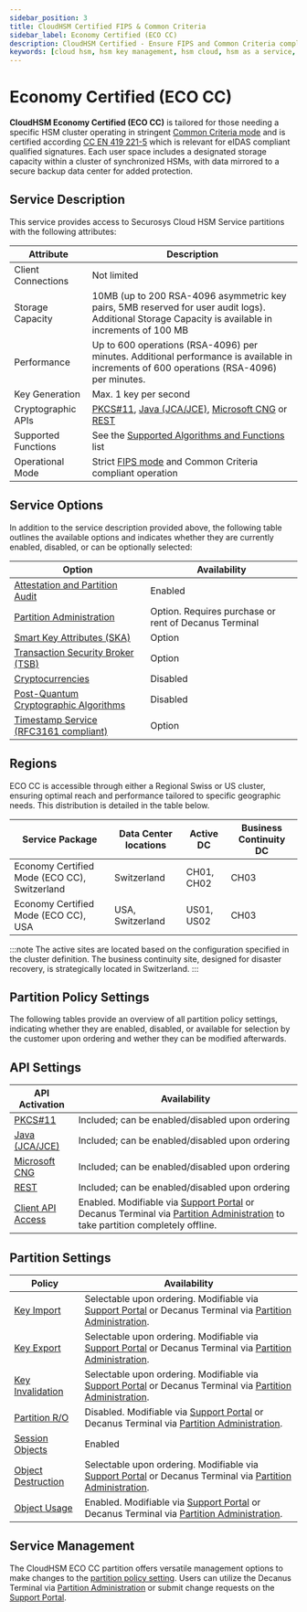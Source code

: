 ```yaml
---
sidebar_position: 3
title: CloudHSM Certified FIPS & Common Criteria
sidebar_label: Economy Certified (ECO CC)
description: CloudHSM Certified - Ensure FIPS and Common Criteria compliance with ECO CC. Optimal performance and secure data mirroring in a cost-effective HSM cluster solution.
keywords: [cloud hsm, hsm key management, hsm cloud, hsm as a service, cloud based hsm, hsm digital signature, hsm services, hsm service, what is cloud hsm, hsm signing, hsm pki, hsm encryption, code signing hsm, hsm key, code signing service, hsm code signing, cloud code signing, cloud encryption key management, cloud hardware security module, cloudhsm vs kms, code signing certificate, key management hsm, microsoft encryption key management, hsm aws, document signing services, code signing, hsm providers, code signing as a service, aws cloudhsm documentation, hsm pricing]
---
```


# Economy Certified (ECO CC)

**CloudHSM Economy Certified (ECO CC)** is tailored for those needing a specific HSM cluster operating in stringent [Common Criteria mode](../Overview/compliance) and is certified according [CC EN 419 221-5](../Overview/compliance) which is relevant for eIDAS compliant qualified signatures. Each user space includes a designated storage capacity within a cluster of synchronized HSMs, with data mirrored to a secure backup data center for added protection.

## Service Description

This service provides access to Securosys Cloud HSM Service partitions with the following attributes:

| Attribute | Description |
| --- | --- |
| Client Connections | Not limited |
| Storage Capacity | 10MB (up to 200 RSA-4096 asymmetric key pairs, 5MB reserved for user audit logs). Additional Storage Capacity is available in increments of 100 MB  |
| Performance | Up to 600 operations (RSA-4096) per minutes. Additional performance is available in increments of 600 operations (RSA-4096) per minutes. |
| Key Generation | Max. 1 key per second |
| Cryptographic APIs | [PKCS#11](../../pkcs/overview), [Java (JCA/JCE)](../../jce/overview), [Microsoft CNG](../../mscng/overview) or [REST](../../tsb/overview) |
| Supported Functions | See the [Supported Algorithms and Functions](../Overview/Supported_Algorithms_and_Functions) list |
| Operational Mode | Strict [FIPS mode](../Overview/compliance) and Common Criteria compliant operation|

## Service Options

In addition to the service description provided above, the following table outlines the available options and indicates whether they are currently enabled, disabled, or can be optionally selected:

| Option | Availability |
| --- | --- |
| [Attestation and Partition Audit](../Overview/features.md#key-attestation) | Enabled |
| [Partition Administration](../Overview/features.md#hsm-partition-remote-administration) | Option. Requires purchase or rent of Decanus Terminal |
| [Smart Key Attributes (SKA)](../Overview/features.md#smart-key-attributes-ska) | Option |
| [Transaction Security Broker (TSB)](../Overview/features.md#transaction-security-broker-tsb) | Option |
| [Cryptocurrencies](../Overview/features.md#cryptocurrencies) | Disabled |
| [Post-Quantum Cryptographic Algorithms](../Overview/features.md#post-quantum-cryptographic-pqc-algorithms) | Disabled |
| [Timestamp Service (RFC3161 compliant)](../Overview/features#timestamp-service) | Option |

## Regions

ECO CC is accessible through either a Regional Swiss or US cluster, ensuring optimal reach and performance tailored to specific geographic needs. This distribution is detailed in the table below.

| Service Package | Data Center locations | Active DC | Business Continuity DC |
| --- | --- | --- | ---|
| Economy Certified Mode (ECO CC), Switzerland |Switzerland | CH01, CH02 | CH03 |
| Economy Certified Mode (ECO CC), USA | USA, Switzerland | US01, US02 | CH03 |

:::note
The active sites are located based on the configuration specified in the cluster definition. The business continuity site, designed for disaster recovery, is strategically located in Switzerland.
:::

## Partition Policy Settings

The following tables provide an overview of all partition policy settings, indicating whether they are enabled, disabled, or available for selection by the customer upon ordering and wether they can be modified afterwards.

## API Settings

| API Activation | Availability |
| --- | --- |
| [PKCS#11](../../pkcs/overview) | Included; can be enabled/disabled upon ordering |
| [Java (JCA/JCE)](../../jce/overview) | Included; can be enabled/disabled upon ordering |
| [Microsoft CNG](../../mscng/overview) | Included; can be enabled/disabled upon ordering |
| [REST](../../tsb/overview) | Included; can be enabled/disabled upon ordering |
| [Client API Access](../Tutorial/parameter_descriptions#client-api-access) | Enabled. Modifiable via [Support Portal](https://support.securosys.com/external) or Decanus Terminal via [Partition Administration](../Overview/features.md#hsm-partition-remote-administration) to take partition completely offline. |

## Partition Settings

| Policy| Availability |
| --- | --- |
| [Key Import](../Tutorial/parameter_descriptions#key-import) | Selectable upon ordering. Modifiable via [Support Portal](https://support.securosys.com/external) or Decanus Terminal via [Partition Administration](../Overview/features.md#hsm-partition-remote-administration). |
| [Key Export](../Tutorial/parameter_descriptions#key-export) | Selectable upon ordering. Modifiable via [Support Portal](https://support.securosys.com/external) or Decanus Terminal via [Partition Administration](../Overview/features.md#hsm-partition-remote-administration). |
|[Key Invalidation](../Tutorial/parameter_descriptions#key-invalidation) | Selectable upon ordering. Modifiable via [Support Portal](https://support.securosys.com/external) or Decanus Terminal via [Partition Administration](../Overview/features.md#hsm-partition-remote-administration). |
| [Partition R/O](../Tutorial/parameter_descriptions#partition-read-only) | Disabled. Modifiable via [Support Portal](https://support.securosys.com/external) or Decanus Terminal via [Partition Administration](../Overview/features.md#hsm-partition-remote-administration). |
| [Session Objects](../Tutorial/parameter_descriptions#session-objects) | Enabled |
| [Object Destruction](../Tutorial/parameter_descriptions#object-destruction) | Selectable upon ordering. Modifiable via [Support Portal](https://support.securosys.com/external) or Decanus Terminal via [Partition Administration](../Overview/features.md#hsm-partition-remote-administration). |
| [Object Usage](../Tutorial/parameter_descriptions#object-usage) | Enabled. Modifiable via [Support Portal](https://support.securosys.com/external) or Decanus Terminal via [Partition Administration](../Overview/features.md#hsm-partition-remote-administration). |

## Service Management

The CloudHSM ECO CC partition offers versatile management options to make changes to the [partition policy setting](economy_cc.md#partition-policy-settings). Users can utilize the Decanus Terminal via [Partition Administration](../Overview/features.md#hsm-partition-remote-administration) or submit change requests on the [Support Portal](https://support.securosys.com/external).

